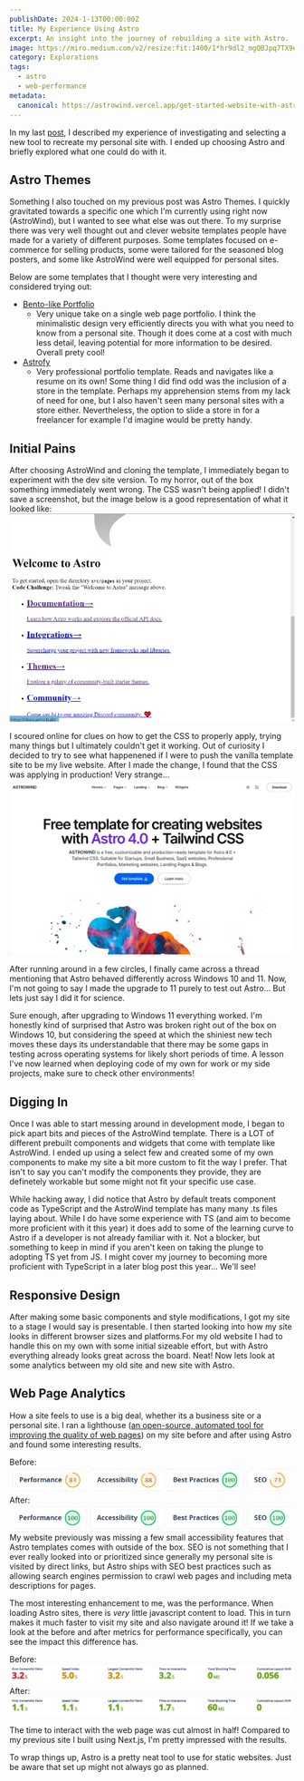 ```yaml
---
publishDate: 2024-1-13T00:00:00Z
title: My Experience Using Astro
excerpt: An insight into the journey of rebuilding a site with Astro.
image: https://miro.medium.com/v2/resize:fit:1400/1*hr9dl2_mgQBJpq7TX9e4jw.jpeg
category: Explorations
tags:
  - astro
  - web-performance
metadata:
  canonical: https://astrowind.vercel.app/get-started-website-with-astro-tailwind-css
---
```


In my last [post](https://bobtabrizi.com/testblogpost), I described my experience of investigating and selecting a new tool to recreate my personal site with. I ended up choosing Astro and briefly explored what one could do with it. 

## Astro Themes
Something I also touched on my previous post was Astro Themes. I quickly gravitated towards a specific one which I'm currently using right now (AstroWind), but I wanted to see what else was out there. To my surprise there was very well thought out and clever website templates people have made for a variety of different purposes. Some templates focused on e-commerce for selling products, some were tailored for the seasoned blog posters, and some like AstroWind were well equipped for personal sites.

Below are some templates that I thought were very interesting and considered trying out:
- [Bento-like Portfolio](https://astro.build/themes/details/grid-portfolio/)
    -  Very unique take on a single web page portfolio. I think the minimalistic design very efficiently directs you with what you need to know from a personal site. Though it does come at a cost with much less detail, leaving potential for more information to be desired. Overall prety cool!
- [Astrofy](https://astro.build/themes/details/astrofy/)
    - Very professional portfolio template. Reads and navigates like a resume on its own! Some thing I did find odd was the inclusion of a store in the template. Perhaps my apprehension stems from my lack of need for one, but I also haven't seen many personal sites with a store either. Nevertheless, the option to slide a store in for a freelancer for example I'd imagine would be pretty handy. 


## Initial Pains
After choosing AstroWind and cloning the template, I immediately began to experiment with the dev site version. To my horror, out of the box something immediately went wrong. The CSS wasn't being applied! I didn't save a screenshot, but the image below is a good representation of what it looked like:
![AstroInDev](../../../src/assets/images/NoCSSAstro.jpg)

I scoured online for clues on how to get the CSS to properly apply, trying many things but I ultimately couldn't get it working. Out of curiosity I decided to try to see what happenened if I were to push the vanilla template site to be my live website. After I made the change, I found that the CSS was applying in production! Very strange...
![AstroInProduction](../../../src/assets/images/AstroProduction.jpg)

After running around in a few circles, I finally came across a thread mentioning that Astro behaved differently across Windows 10 and 11. Now, I'm not going to say I made the upgrade to 11 purely to test out Astro... But lets just say I did it for science. 

Sure enough, after upgrading to Windows 11 everything worked. I'm honestly kind of surprised that Astro was broken right out of the box on Windows 10, but considering the speed at which the shiniest new tech moves these days its understandable that there may be some gaps in testing across operating systems for likely short periods of time. A lesson I've now learned when deploying code of my own for work or my side projects, make sure to check other environments!

## Digging In
Once I was able to start messing around in development mode, I began to pick apart bits and pieces of the AstroWind template. There is a LOT of different prebuilt components and widgets that come with template like AstroWind. I ended up using a select few and created some of my own components to make my site a bit more custom to fit the way I prefer. That isn't to say you can't modify the components they provide, they are definetely workable but some might not fit your specific use case.

While hacking away, I did notice that Astro by default treats component code as TypeScript and the AstroWind template has many many .ts files laying about. While I do have some experience with TS (and aim to become more proficient with it this year) it does add to some of the learning curve to Astro if a developer is not already familiar with it. Not a blocker, but something to keep in mind if you aren't keen on taking the plunge to adopting TS yet from JS. I might cover my journey to becoming more proficient with TypeScript in a later blog post this year... We'll see!

## Responsive Design
After making some basic components and style modifications, I got my site to a stage I would say is presentable. I then started looking into how my site looks in different browser sizes and platforms.For my old website I had to handle this on my own with some initial sizeable effort, but with Astro everything already looks great across the board. Neat! Now lets look at some analytics between my old site and new site with Astro.

## Web Page Analytics
How a site feels to use is a big deal, whether its a business site or a personal site. I ran a lighthouse ([an open-source, automated tool for improving the quality of web pages](https://lighthouse-metrics.com)) on my site before and after using Astro and found some interesting results.

Before:
![LightHouseBefore](../../../src/assets/images/LighthouseBefore.jpg)
After:
![LightHouseAfter](../../../src/assets/images/LighthouseAfter.jpg)
My website previously was missing a few small accessibility features that Astro templates comes with outside of the box. SEO is not something that I ever really looked into or prioritized since generally my personal site is visited by direct links, but Astro ships with SEO best practices such as allowing search engines permission to crawl web pages and including meta descriptions for pages.

The most interesting enhancement to me, was the performance. When loading Astro sites, there is *very* little javascript content to load. This in turn makes it much faster to visit my site and also navigate around it! If we take a look at the before and after metrics for performance specifically, you can see the impact this difference has.

Before:
![PerformanceBefore](../../../src/assets/images/SitePerformanceBefore.jpg)
After:
![PerformanceAfter](../../../src/assets/images/SitePerformanceAfter.jpg)

The time to interact with the web page was cut almost in half! Compared to my previous site I built using Next.js, I'm pretty impressed with the results. 

To wrap things up, Astro is a pretty neat tool to use for static websites. Just be aware that set up might not always go as planned.


